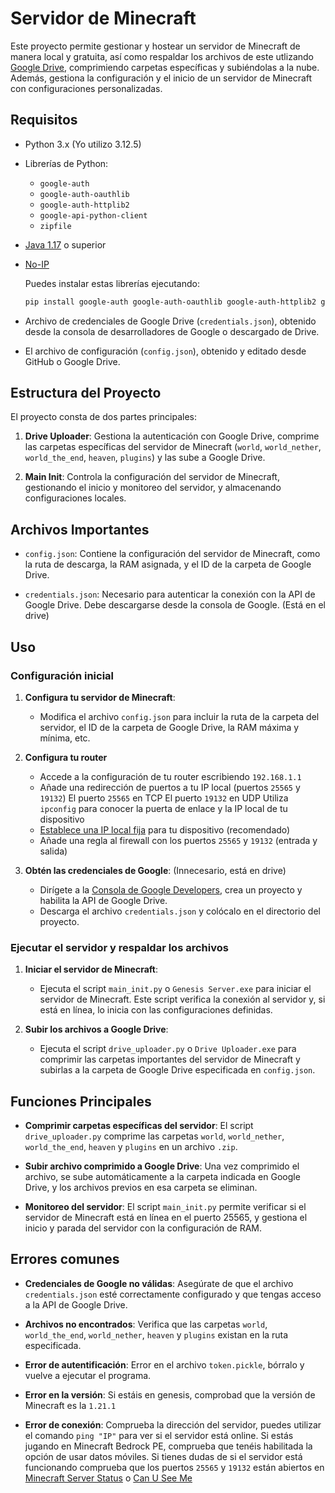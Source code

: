 # **Servidor de Minecraft**

Este proyecto permite gestionar y hostear un servidor de Minecraft de manera local y gratuita, así como respaldar los archivos de este utlizando [Google Drive](https://drive.google.com/drive/u/0/my-drive), comprimiendo carpetas específicas y subiéndolas a la nube. Además, gestiona la configuración y el inicio de un servidor de Minecraft con configuraciones personalizadas.

## **Requisitos**

- Python 3.x (Yo utilizo 3.12.5)
- Librerías de Python:
  - `google-auth`
  - `google-auth-oauthlib`
  - `google-auth-httplib2`
  - `google-api-python-client`
  - `zipfile`
- [Java 1.17](https://javadl.oracle.com/webapps/download/AutoDL?BundleId=251391_0d8f12bc927a4e2c9f8568ca567db4ee) o superior
- [No-IP](https://www.noip.com/es-MX/download)
  
  Puedes instalar estas librerías ejecutando:
  
  ```bash
  pip install google-auth google-auth-oauthlib google-auth-httplib2 google-api-python-client
  ```

- Archivo de credenciales de Google Drive (`credentials.json`), obtenido desde la consola de desarrolladores de Google o descargado de Drive.
- El archivo de configuración (`config.json`), obtenido y editado desde GitHub o Google Drive.

## **Estructura del Proyecto**

El proyecto consta de dos partes principales:

1. **Drive Uploader**: Gestiona la autenticación con Google Drive, comprime las carpetas específicas del servidor de Minecraft (`world`, `world_nether`, `world_the_end`, `heaven`, `plugins`) y las sube a Google Drive.

2. **Main Init**: Controla la configuración del servidor de Minecraft, gestionando el inicio y monitoreo del servidor, y almacenando configuraciones locales.

## **Archivos Importantes**

- `config.json`: Contiene la configuración del servidor de Minecraft, como la ruta de descarga, la RAM asignada, y el ID de la carpeta de Google Drive.
  
- `credentials.json`: Necesario para autenticar la conexión con la API de Google Drive. Debe descargarse desde la consola de Google. (Está en el drive)

## **Uso**

### **Configuración inicial**

1. **Configura tu servidor de Minecraft**:
   - Modifica el archivo `config.json` para incluir la ruta de la carpeta del servidor, el ID de la carpeta de Google Drive, la RAM máxima y mínima, etc.

2. **Configura tu router**
   - Accede a la configuración de tu router escribiendo `192.168.1.1`
   - Añade una redirección de puertos a tu IP local (puertos `25565` y `19132`)
         El puerto `25565` en TCP
         El puerto `19132` en UDP
         Utiliza `ipconfig` para conocer la puerta de enlace y la IP local de tu dispositivo
   - [Establece una IP local fija](/IP-config/static-IP.md) para tu dispositivo (recomendado)
   - Añade una regla al firewall con los puertos `25565` y `19132` (entrada y salida)

4. **Obtén las credenciales de Google**:
(Innecesario, está en drive)
   - Dirígete a la [Consola de Google Developers](https://console.developers.google.com/), crea un proyecto y habilita la API de Google Drive.
   - Descarga el archivo `credentials.json` y colócalo en el directorio del proyecto.

### **Ejecutar el servidor y respaldar los archivos**

1. **Iniciar el servidor de Minecraft**:
   - Ejecuta el script `main_init.py` o `Genesis Server.exe` para iniciar el servidor de Minecraft. Este script verifica la conexión al servidor y, si está en línea, lo inicia con las configuraciones definidas.
   
2. **Subir los archivos a Google Drive**:
   - Ejecuta el script `drive_uploader.py` o `Drive Uploader.exe` para comprimir las carpetas importantes del servidor de Minecraft y subirlas a la carpeta de Google Drive especificada en `config.json`.

## **Funciones Principales**

- **Comprimir carpetas específicas del servidor**: El script `drive_uploader.py` comprime las carpetas `world`, `world_nether`, `world_the_end`, `heaven` y `plugins` en un archivo `.zip`.

- **Subir archivo comprimido a Google Drive**: Una vez comprimido el archivo, se sube automáticamente a la carpeta indicada en Google Drive, y los archivos previos en esa carpeta se eliminan.

- **Monitoreo del servidor**: El script `main_init.py` permite verificar si el servidor de Minecraft está en línea en el puerto 25565, y gestiona el inicio y parada del servidor con la configuración de RAM.

## **Errores comunes**

- **Credenciales de Google no válidas**: Asegúrate de que el archivo `credentials.json` esté correctamente configurado y que tengas acceso a la API de Google Drive.
  
- **Archivos no encontrados**: Verifica que las carpetas `world`, `world_the_end`, `world_nether`, `heaven` y `plugins` existan en la ruta especificada.
  
- **Error de autentificación**: Error en el archivo `token.pickle`, bórralo y vuelve a ejecutar el programa.
  
- **Error en la versión**: Si estáis en genesis, comprobad que la versión de Minecraft es la `1.21.1`
  
- **Error de conexión**: Comprueba la dirección del servidor, puedes utilizar el comando `ping "IP"` para ver si el servidor está online. Si estás jugando en Minecraft Bedrock PE, comprueba que tenéis habilitada la opción de usar datos móviles.
        Si tienes dudas de si el servidor está funcionando comprueba que los puertos `25565` y `19132` están abiertos en [Minecraft Server Status](https://mcsrvstat.us) o [Can U See Me](https://canyouseeme.org)
